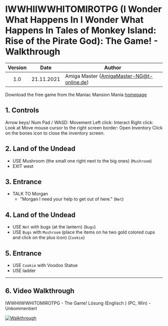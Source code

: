 # IWWHIIWWHITOMIROTPG (I Wonder What Happens In I Wonder What Happens In Tales of Monkey Island: Rise of the Pirate God): The Game! - Walkthrough

| Version | Date       | Author                                    |
|:-------:|------------|-------------------------------------------|
|   1.0   | 21.11.2021 | Amiga Master (AmigaMaster-NG@t-online.de) |

Download the free game from the Maniac Mansion Mania [homepage](https://www.maniac-mansion-mania.com)

## 1. Controls

Arrow keys/ Num Pad / WASD: Movement
Left click: Interact
Right click: Look at
Move mouse cursor to the right screen border: Open Inventory
Click on the bones icon to close the inventory screen.

## 2. Land of the Undead

- USE Mushroom (the small one right next to the big ones) (`Mushroom`)
- EXIT west

## 3. Entrance

- TALK TO Morgan
  - "Morgan I need your help to get out of here." (`Net`)

## 4. Land of the Undead

- USE `Net` with bugs (at the lantern) (`Bugs`)
- USE `Bugs` with `Mushroom` (place the items on he two gold colored cups and click on the plus icon) (`Cookie`)

## 5. Entrance

- USE `Cookie` with Voodoo Statue
- USE ladder

-------------------------------------------------------------------------------

## 6. Video Walkthrough

IWWHIIWWHITOMIROTPG - The Game! Lösung (Englisch ) (PC, Win) - Unkommentiert

[![Walkthrough](https://img.youtube.com/vi/cSbYMBABPOo/0.jpg)](https://www.youtube.com/watch?v=cSbYMBABPOo)

